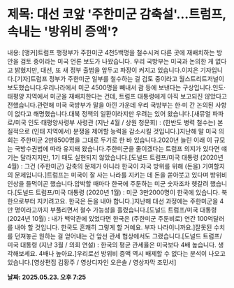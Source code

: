 # **제목: 대선 코앞 '주한미군 감축설'…트럼프, 속내는 '방위비 증액'?**

  내용: [앵커]트럼프 행정부가 주한미군 4천5백명을 철수시켜 다른 곳에 재배치하는 방안을 검토 중이라는 미국 언론 보도가 나왔습니다. 우리 국방부는 미국과 논의한 게 없다고 밝혔지만, 대선, 또 새 정부 출범을 앞두고 파장이 커지고 있습니다.이지은 기자입니다.[기자]트럼프 정부가 주한미군 일부를 철수하는 걸 검토 중이라고 월스트리트저널이 보도했습니다.우리나라에서 미군 4500명을 빼내서 괌 등에 보낸다는 구상입니다.인도·태평양 지역에서 미군을 재배치한다는 건데, 트럼프 대통령에게 아직 보고되진 않았다고 전했습니다.관련해 미국 국방부가 말을 아낀 가운데 우리 국방부는 한·미 간 논의된 사항이 없다고 해명했습니다.대북 정책의 일환이라지만 우려는 있어 왔습니다.[새뮤얼 파파로/미국 인도·태평양사령부 사령관 (지난 4월 / 상원 청문회) : (한반도 병력 철수는) 본질적으로 (인태 지역에서) 분쟁을 제어할 능력을 감소시킬 것입니다.]지난해 말 미국 의회는 주한미군 2만8500명을 그대로 두기로 한 바 있습니다.2020년 늘린 이래 이 규모는 국방수권법에 따라 유지돼 왔습니다.주한미군을 줄이겠다는 트럼프 의지가 있다면 얘기는 달라지지만, 1기 때도 실현되지 않았습니다.[도널드 트럼프/미국 대통령 (2020년 4월) : 그건 (주한미군) 감축의 문제가 아니라 한국이 자국 방위를 위해 (돈을) 기여할지의 문제입니다.]트럼프는 미국이 잘 사는 나라를 지키는 데 돈을 쏟아붓고 있다며 방위비 인상을 들먹이곤 했습니다.압박할 때마다 한국에 주둔하는 미군 숫자조차 헷갈려 했습니다.[도널드 트럼프/미국 대통령 (2020년 1월) : 미군 3만2000명이 한국에 있습니다. 북한으로부터 지키려고요. 한국은 돈을 내야 합니다.]지난해 대선 과정에는 주한미군을 4만 명이라고까지 부풀리면서 철수 가능성을 흘렸습니다.[도널드 트럼프/미국 대통령 (2024년 10월) : 내가 백악관에 있었다면 한국은 (주한미군 주둔비로) 연간 100억달러를 내야 할 것입니다. 한국도 흔쾌히 그렇게 할 거예요. 부자 나라이니까요.]잘못된 수치를 던져놓곤 원하는 걸 얻어내는 건 앞선 관세 협상에서도 그랬습니다.[도널드 트럼프/미국 대통령 (지난 3월 / 의회 연설) : 한국의 평균 관세율은 미국보다 4배 높습니다. 생각해보세요. 4배나 높아요.]우리로선 방위비 증액 역시 배제할 수 없다는 분석이 나오고 있습니다.[영상편집 김황주 / 영상디자인 오은솔 / 영상자막 조민서]

  **날짜: 2025.05.23. 오후 7:25**